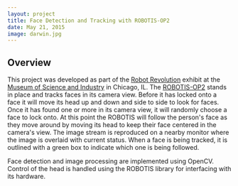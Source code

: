```yaml
---
layout: project
title: Face Detection and Tracking with ROBOTIS-OP2
date: May 21, 2015
image: darwin.jpg
---
```


## Overview

This project was developed as part of the [Robot Revolution](http://www.msichicago.org/whats-here/exhibits/robot-revolution/) exhibit at the [Museum of Science and Industry](http://www.msichicago.org) in Chicago, IL.  The [ROBOTIS-OP2](http://en.robotis.com/index/product.php?cate_code=111310) stands in place and tracks faces in its camera view.  Before it has locked onto a face it will move its head up and down and side to side to look for faces.  Once it has found one or more in its camera view, it will randomly choose a face to lock onto.  At this point the ROBOTIS will follow the person's face as they move around by moving its head to keep their face centered in the camera's view.  The image stream is reproduced on a nearby monitor where the image is overlaid with current status.  When a face is being tracked, it is outlined with a green box to indicate which one is being followed.

Face detection and image processing are implemented using OpenCV.  Control of the head is handled using the ROBOTIS library for interfacing with its hardware.

